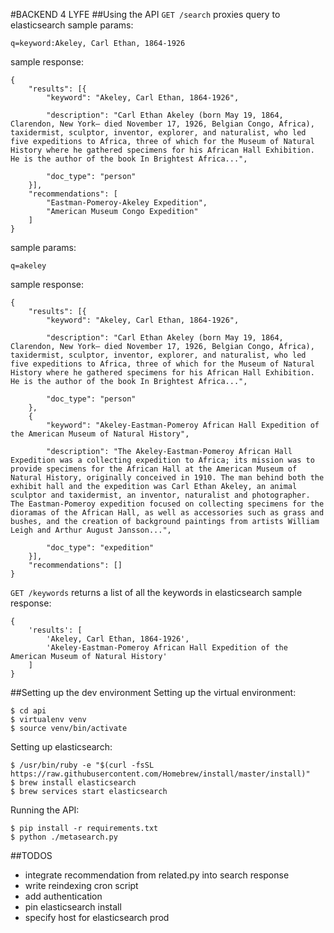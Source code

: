 #BACKEND 4 LYFE
##Using the API
`GET /search` proxies query to elasticsearch
sample params:
```
q=keyword:Akeley, Carl Ethan, 1864-1926
```

sample response:
```
{
    "results": [{
        "keyword": "Akeley, Carl Ethan, 1864-1926",
    
        "description": "Carl Ethan Akeley (born May 19, 1864, Clarendon, New York— died November 17, 1926, Belgian Congo, Africa), taxidermist, sculptor, inventor, explorer, and naturalist, who led five expeditions to Africa, three of which for the Museum of Natural History where he gathered specimens for his African Hall Exhibition. He is the author of the book In Brightest Africa...",

        "doc_type": "person"
    }],
    "recommendations": [
        "Eastman-Pomeroy-Akeley Expedition",
        "American Museum Congo Expedition"
    ]
}
```

sample params:
```
q=akeley
```

sample response:
```
{
    "results": [{
        "keyword": "Akeley, Carl Ethan, 1864-1926",
    
        "description": "Carl Ethan Akeley (born May 19, 1864, Clarendon, New York— died November 17, 1926, Belgian Congo, Africa), taxidermist, sculptor, inventor, explorer, and naturalist, who led five expeditions to Africa, three of which for the Museum of Natural History where he gathered specimens for his African Hall Exhibition. He is the author of the book In Brightest Africa...",

        "doc_type": "person"
    },
    {
        "keyword": "Akeley-Eastman-Pomeroy African Hall Expedition of the American Museum of Natural History",

        "description": "The Akeley-Eastman-Pomeroy African Hall Expedition was a collecting expedition to Africa; its mission was to provide specimens for the African Hall at the American Museum of Natural History, originally conceived in 1910. The man behind both the exhibit hall and the expedition was Carl Ethan Akeley, an animal sculptor and taxidermist, an inventor, naturalist and photographer. The Eastman-Pomeroy expedition focused on collecting specimens for the dioramas of the African Hall, as well as accessories such as grass and bushes, and the creation of background paintings from artists William Leigh and Arthur August Jansson...",

        "doc_type": "expedition"
    }],
    "recommendations": []
}
```

`GET /keywords` returns a list of all the keywords in elasticsearch
sample response:
```
{
    'results': [
        'Akeley, Carl Ethan, 1864-1926', 
        'Akeley-Eastman-Pomeroy African Hall Expedition of the American Museum of Natural History'
    ]
}
```

##Setting up the dev environment
Setting up the virtual environment:
```
$ cd api
$ virtualenv venv
$ source venv/bin/activate
```

Setting up elasticsearch:
```
$ /usr/bin/ruby -e "$(curl -fsSL https://raw.githubusercontent.com/Homebrew/install/master/install)"
$ brew install elasticsearch
$ brew services start elasticsearch
```

Running the API:
```
$ pip install -r requirements.txt
$ python ./metasearch.py
```

##TODOS
- integrate recommendation from related.py into search response
- write reindexing cron script 
- add authentication 
- pin elasticsearch install
- specify host for elasticsearch prod
